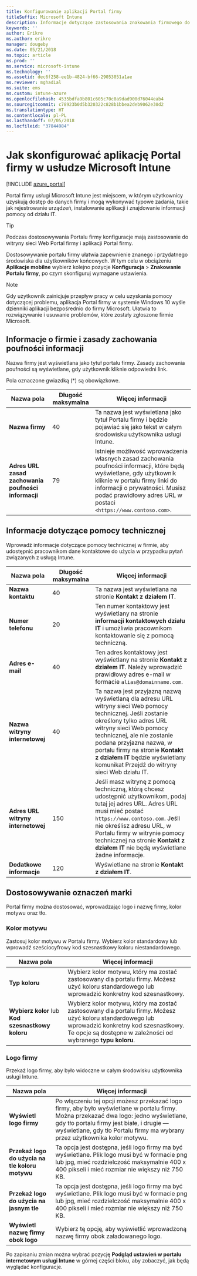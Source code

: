 ```yaml
---
title: Konfigurowanie aplikacji Portal firmy
titleSuffix: Microsoft Intune
description: Informacje dotyczące zastosowania znakowania firmowego do aplikacji Portal firmy usługi Intune.
keywords: ''
author: Erikre
ms.author: erikre
manager: dougeby
ms.date: 05/21/2018
ms.topic: article
ms.prod: ''
ms.service: microsoft-intune
ms.technology: ''
ms.assetid: dec6f258-ee1b-4824-bf66-29053051a1ae
ms.reviewer: mghadial
ms.suite: ems
ms.custom: intune-azure
ms.openlocfilehash: 4535bdfa9b801c605c70c0a9dad900d76044eab4
ms.sourcegitcommit: c78923b0d5b320322c828b1bbea2deb9062e30d2
ms.translationtype: HT
ms.contentlocale: pl-PL
ms.lasthandoff: 07/05/2018
ms.locfileid: "37844984"
---
```

# <a name="how-to-configure-the-microsoft-intune-company-portal-app"></a>Jak skonfigurować aplikację Portal firmy w usłudze Microsoft Intune

[!INCLUDE [azure_portal](./includes/azure_portal.md)]

Portal firmy usługi Microsoft Intune jest miejscem, w którym użytkownicy uzyskują dostęp do danych firmy i mogą wykonywać typowe zadania, takie jak rejestrowanie urządzeń, instalowanie aplikacji i znajdowanie informacji pomocy od działu IT.        

> [!Tip]        
> Podczas dostosowywania Portalu firmy konfiguracje mają zastosowanie do witryny sieci Web Portal firmy i aplikacji Portal firmy.       

Dostosowywanie portalu firmy ułatwia zapewnienie znanego i przydatnego środowiska dla użytkowników końcowych. W tym celu w obciążeniu **Aplikacje mobilne** wybierz kolejno pozycje **Konfiguracja** > **Znakowanie Portalu firmy**, po czym skonfiguruj wymagane ustawienia.  

> [!Note]       
> Gdy użytkownik zainicjuje przepływ pracy w celu uzyskania pomocy dotyczącej problemu, aplikacja Portal firmy w systemie Windows 10 wyśle dzienniki aplikacji bezpośrednio do firmy Microsoft. Ułatwia to rozwiązywanie i usuwanie problemów, które zostały zgłoszone firmie Microsoft.  

## <a name="company-information-and-privacy-statement"></a>Informacje o firmie i zasady zachowania poufności informacji        
Nazwa firmy jest wyświetlana jako tytuł portalu firmy. Zasady zachowania poufności są wyświetlane, gdy użytkownik kliknie odpowiedni link.

Pola oznaczone gwiazdką (*) są obowiązkowe.       


| Nazwa pola | Długość maksymalna | Więcej informacji |
|---|---|---|
|**Nazwa firmy**| 40 | Ta nazwa jest wyświetlana jako tytuł Portalu firmy i będzie pojawiać się jako tekst w całym środowisku użytkownika usługi Intune. |
| **Adres URL zasad zachowania poufności informacji** |     79     | Istnieje możliwość wprowadzenia własnych zasad zachowania poufności informacji, które będą wyświetlane, gdy użytkownik kliknie w portalu firmy linki do informacji o prywatności. Musisz podać prawidłowy adres URL w postaci `<https://www.contoso.com>`. |

## <a name="support-information"></a>Informacje dotyczące pomocy technicznej      
Wprowadź informacje dotyczące pomocy technicznej w firmie, aby udostępnić pracownikom dane kontaktowe do użycia w przypadku pytań związanych z usługą Intune.       

|Nazwa pola|Długość maksymalna|Więcej informacji|
|---|---|---|
|**Nazwa kontaktu** | 40 | Ta nazwa jest wyświetlana na stronie **Kontakt z działem IT**. |
|**Numer telefonu** | 20 | Ten numer kontaktowy jest wyświetlany na stronie **informacji kontaktowych działu IT** i umożliwia pracownikom kontaktowanie się z pomocą techniczną. |
|**Adres e-mail**| 40 | Ten adres kontaktowy jest wyświetlany na stronie **Kontakt z działem IT**. Należy wprowadzić prawidłowy adres e-mail w formacie `alias@domainname.com`. |
|**Nazwa witryny internetowej**| 40 | Ta nazwa jest przyjazną nazwą wyświetlaną dla adresu URL witryny sieci Web pomocy technicznej. Jeśli zostanie określony tylko adres URL witryny sieci Web pomocy technicznej, ale nie zostanie podana przyjazna nazwa, w portalu firmy na stronie **Kontakt z działem IT** będzie wyświetlany komunikat Przejdź do witryny sieci Web działu IT. |
|**Adres URL witryny internetowej**| 150 | Jeśli masz witrynę z pomocą techniczną, którą chcesz udostępnić użytkownikom, podaj tutaj jej adres URL. Adres URL musi mieć postać `https://www.contoso.com`. Jeśli nie określisz adresu URL, w Portalu firmy w witrynie pomocy technicznej na stronie **Kontakt z działem IT** nie będą wyświetlane żadne informacje. |
| **Dodatkowe informacje**| 120 | Wyświetlane na stronie **Kontakt z działem IT**. |


## <a name="company-branding-customization"></a>Dostosowywanie oznaczeń marki       
Portal firmy można dostosować, wprowadzając logo i nazwę firmy, kolor motywu oraz tło.     

### <a name="theme-color"></a>Kolor motywu
Zastosuj kolor motywu w Portalu firmy. Wybierz kolor standardowy lub wprowadź sześciocyfrowy kod szesnastkowy koloru niestandardowego.

|Nazwa pola|Więcej informacji|
|---|---|
|**Typ koloru**| Wybierz kolor motywu, który ma zostać zastosowany dla portalu firmy. Możesz użyć koloru standardowego lub wprowadzić konkretny kod szesnastkowy. |
|**Wybierz kolor** lub **Kod szesnastkowy koloru**| Wybierz kolor motywu, który ma zostać zastosowany dla portalu firmy. Możesz użyć koloru standardowego lub wprowadzić konkretny kod szesnastkowy. Te opcje są dostępne w zależności od wybranego **typu koloru**.  |

### <a name="company-logo"></a>Logo firmy
Przekaż logo firmy, aby było widoczne w całym środowisku użytkownika usługi Intune.

|Nazwa pola|Więcej informacji|
|---|---|
|**Wyświetl logo firmy**|Po włączeniu tej opcji możesz przekazać logo firmy, aby było wyświetlane w portalu firmy. Można przekazać dwa logo: jedno wyświetlane, gdy tło portalu firmy jest białe, i drugie — wyświetlane, gdy tło Portalu firmy ma wybrany przez użytkownika kolor motywu. |
|**Przekaż logo do użycia na tle koloru motywu**| Ta opcja jest dostępna, jeśli logo firmy ma być wyświetlane. Plik logo musi być w formacie png lub jpg, mieć rozdzielczość maksymalnie 400 x 400 pikseli i mieć rozmiar nie większy niż 750 KB. |
|**Przekaż logo do użycia na jasnym tle**| Ta opcja jest dostępna, jeśli logo firmy ma być wyświetlane. Plik logo musi być w formacie png lub jpg, mieć rozdzielczość maksymalnie 400 x 400 pikseli i mieć rozmiar nie większy niż 750 KB. |
|**Wyświetl nazwę firmy obok logo**| Wybierz tę opcję, aby wyświetlić wprowadzoną nazwę firmy obok załadowanego logo. |

Po zapisaniu zmian można wybrać pozycję **Podgląd ustawień w portalu internetowym usługi Intune** w górnej części bloku, aby zobaczyć, jak będą wyglądać konfiguracje.
